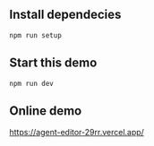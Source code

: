 ## Install dependecies

`npm run setup`

## Start this demo

`npm run dev`

## Online demo

https://agent-editor-29rr.vercel.app/
